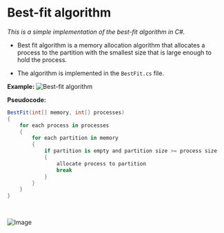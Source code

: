 # Best-fit algorithm
*This is a simple implementation of the best-fit algorithm in C#.*

* Best fit algorithm is a memory allocation algorithm that allocates a process to the partition with the smallest size that is large enough to hold the process.
  
* The algorithm is implemented in the `BestFit.cs` file.

**Example:**
![Best-fit algorithm](https://media.discordapp.net/attachments/915850002453114911/1083048453053087824/image.png)

**Pseudocode:**
```csharp
BestFit(int[] memory, int[] processes)
{
    for each process in processes
    {
        for each partition in memory
        {
            if partition is empty and partition size >= process size
            {
                allocate process to partition
                break
            }
        }
    }
}
```
</br>

![Image](https://media.geeksforgeeks.org/wp-content/uploads/Page_replacement_all_three.jpg)